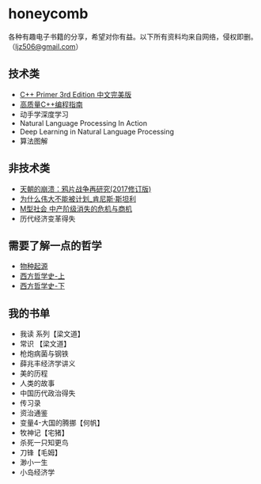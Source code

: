 # honeycomb
各种有趣电子书籍的分享，希望对你有益。以下所有资料均来自网络，侵权即删。（ljz506@gmail.com）

## 技术类
- <a href="https://pan.baidu.com/s/1UvuFBLWq2TXEu1sOcLMxDw?pwd=tmsc" target="_blank">C++ Primer 3rd Edition 中文完美版</a>
- <a href="https://pan.baidu.com/s/19J8YCswYOXhPI3Adj3EilA?pwd=6stc" target="_blank">高质量C++编程指南</a>
- 动手学深度学习
- Natural Language Processing In Action
- Deep Learning in Natural Language Processing
- 算法图解

## 非技术类
- <a href="https://pan.baidu.com/s/1T4GsMBlpZLZK7XjdG6Xosg?pwd=hcik" target="_blank">天朝的崩溃：鸦片战争再研究(2017修订版)</a>
- <a href="https://pan.baidu.com/s/1nY-JDzFmtCFCWJqtppgQ6A?pwd=3nsn" target="_blank">为什么伟大不能被计划_肯尼斯·斯坦利</a>
- <a href="https://pan.baidu.com/s/1AWYZ5bdPgdTakQuRMYL2lA?pwd=m2db" target="_blank">M型社会 中产阶级消失的危机与商机</a>
- 历代经济变革得失

## 需要了解一点的哲学
- <a href="https://pan.baidu.com/s/1VNco3VQrk3hfpS7X6EfRhg?pwd=yv7x" target="_blank">物种起源</a>
- <a href="https://pan.baidu.com/s/1XVFbRT5KiqyS0qf_xRo9hQ?pwd=92ht" target="_blank">西方哲学史-上</a>
- <a href="https://pan.baidu.com/s/1FPaFNxYQqMf4hY-NAGgM_Q?pwd=rcke" target="_blank">西方哲学史-下</a>


## 我的书单
- 我读 系列【梁文道】
- 常识 【梁文道】
- 枪炮病菌与钢铁
- 薛兆丰经济学讲义
- 美的历程
- 人类的故事
- 中国历代政治得失
- 传习录
- 资治通鉴
- 变量4-大国的腾挪【何帆】
- 牧神记【宅猪】
- 杀死一只知更鸟
- 刀锋【毛姆】
- 渺小一生
- 小岛经济学

